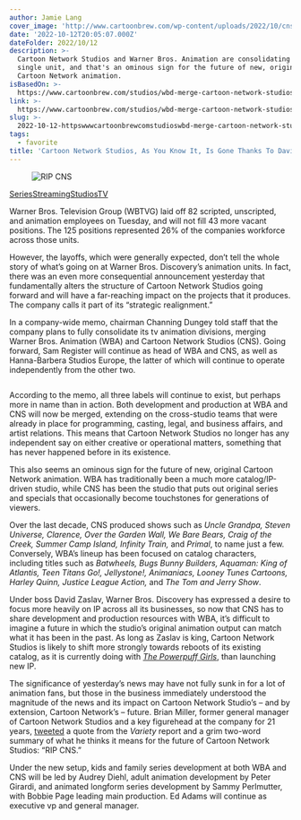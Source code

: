 ```yaml
---
author: Jamie Lang
cover_image: 'http://www.cartoonbrew.com/wp-content/uploads/2022/10/cns_rip.jpg'
date: '2022-10-12T20:05:07.000Z'
dateFolder: 2022/10/12
description: >-
  Cartoon Network Studios and Warner Bros. Animation are consolidating into a
  single unit, and that's an ominous sign for the future of new, original
  Cartoon Network animation.
isBasedOn: >-
  https://www.cartoonbrew.com/studios/wbd-merge-cartoon-network-studios-warner-bros-animation-222123.html
link: >-
  https://www.cartoonbrew.com/studios/wbd-merge-cartoon-network-studios-warner-bros-animation-222123.html
slug: >-
  2022-10-12-httpswwwcartoonbrewcomstudioswbd-merge-cartoon-network-studios-warner-bros-animation-222123html
tags:
  - favorite
title: 'Cartoon Network Studios, As You Know It, Is Gone Thanks To David Zaslav'
---
```

<figure><img alt="RIP CNS" sizes="(max-width: 1280px) 100vw, 1280px" src="https://www.cartoonbrew.com/wp-content/uploads/2022/10/cns_rip.jpg" srcset="https://www.cartoonbrew.com/wp-content/uploads/2022/10/cns_rip.jpg 1280w, https://www.cartoonbrew.com/wp-content/uploads/2022/10/cns_rip-380x178.jpg 380w, https://www.cartoonbrew.com/wp-content/uploads/2022/10/cns_rip-580x272.jpg 580w, https://www.cartoonbrew.com/wp-content/uploads/2022/10/cns_rip-768x360.jpg 768w, https://www.cartoonbrew.com/wp-content/uploads/2022/10/cns_rip-180x84.jpg 180w"/></figure>
<p> <a href="https://www.cartoonbrew.com/series">Series</a><a href="https://www.cartoonbrew.com/streaming">Streaming</a><a href="https://www.cartoonbrew.com/studios">Studios</a><a href="https://www.cartoonbrew.com/tv">TV</a> </p>
<p>Warner Bros. Television Group (WBTVG) laid off 82 scripted, unscripted, and animation employees on Tuesday, and will not fill 43 more vacant positions. The 125 positions represented 26% of the companies workforce across those units.</p>
<p>However, the layoffs, which were generally expected, don’t tell the whole story of what’s going on at Warner Bros. Discovery’s animation units. In fact, there was an even more consequential announcement yesterday that fundamentally alters the structure of Cartoon Network Studios going forward and will have a far-reaching impact on the projects that it produces. The company calls it part of its “strategic realignment.”</p>
<p>In a company-wide memo, chairman Channing Dungey told staff that the company plans to fully consolidate its tv animation divisions, merging Warner Bros. Animation (WBA) and Cartoon Network Studios (CNS). Going forward, Sam Register will continue as head of WBA and CNS, as well as Hanna-Barbera Studios Europe, the latter of which will continue to operate independently from the other two.</p>
<aside><figure><a href="https://www.reachoutmedia.com/reachout-control/www/delivery/ck.php?oaparams=2__bannerid=4173__zoneid=30__cb=eb82562899__oadest=https%3A%2F%2Fvfs.edu%2Fpush"><img alt="" src="https://www.reachoutmedia.com/reachout-control/www/images/9af6592489ea8879a90bfc189e21b1bd.jpg"/></a></figure></aside>
<p>According to the memo, all three labels will continue to exist, but perhaps more in name than in action. Both development and production at WBA and CNS will now be merged, extending on the cross-studio teams that were already in place for programming, casting, legal, and business affairs, and artist relations. This means that Cartoon Network Studios no longer has any independent say on either creative or operational matters, something that has never happened before in its existence.</p>
<p>This also seems an ominous sign for the future of new, original Cartoon Network animation. WBA has traditionally been a much more catalog/IP-driven studio, while CNS has been the studio that puts out original series and specials that occasionally become touchstones for generations of viewers.</p>
<p>Over the last decade, CNS produced shows such as <em>Uncle Grandpa, Steven Universe, Clarence, Over the Garden Wall, We Bare Bears, Craig of the Creek, Summer Camp Island, Infinity Train,</em> and <em>Primal</em>, to name just a few. Conversely, WBA’s lineup has been focused on catalog characters, including titles such as <em>Batwheels, Bugs Bunny Builders, Aquaman: King of Atlantis, Teen Titans Go!, Jellystone!, Animaniacs, Looney Tunes Cartoons, Harley Quinn, Justice League Action,</em> and <em>The Tom and Jerry Show</em>.</p>
<p>Under boss David Zaslav, Warner Bros. Discovery has expressed a desire to focus more heavily on IP across all its businesses, so now that CNS has to share development and production resources with WBA, it’s difficult to imagine a future in which the studio’s original animation output can match what it has been in the past. As long as Zaslav is king, Cartoon Network Studios is likely to shift more strongly towards reboots of its existing catalog, as it is currently doing with <a href="https://www.cartoonbrew.com/series/craig-mccracken-is-rebooting-the-powerpuff-girls-fosters-home-for-imaginary-friends-218843.html"><em>The Powerpuff Girls</em></a>, than launching new IP.</p>
<p>The significance of yesterday’s news may have not fully sunk in for a lot of animation fans, but those in the business immediately understood the magnitude of the news and its impact on Cartoon Network Studio’s – and by extension, Cartoon Network’s – future. Brian Miller, former general manager of Cartoon Network Studios and a key figurehead at the company for 21 years, <a href="https://twitter.com/bfredmuggs/status/1580071037932171264">tweeted</a> a quote from the <em>Variety</em> report and a grim two-word summary of what he thinks it means for the future of Cartoon Network Studios: “RIP CNS.”</p>
<p>Under the new setup, kids and family series development at both WBA and CNS will be led by Audrey Diehl, adult animation development by Peter Girardi, and animated longform series development by Sammy Perlmutter, with Bobbie Page leading main production. Ed Adams will continue as executive vp and general manager.</p>
